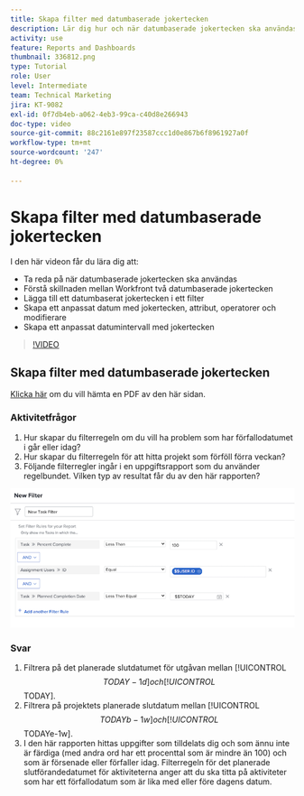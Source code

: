 ```yaml
---
title: Skapa filter med datumbaserade jokertecken
description: Lär dig hur och när datumbaserade jokertecken ska användas och hur du skapar ett filter baserat på aktuellt datum.
activity: use
feature: Reports and Dashboards
thumbnail: 336812.png
type: Tutorial
role: User
level: Intermediate
team: Technical Marketing
jira: KT-9082
exl-id: 0f7db4eb-a062-4eb3-99ca-c40d8e266943
doc-type: video
source-git-commit: 88c2161e897f23587ccc1d0e867b6f8961927a0f
workflow-type: tm+mt
source-wordcount: '247'
ht-degree: 0%

---
```


# Skapa filter med datumbaserade jokertecken

I den här videon får du lära dig att:

* Ta reda på när datumbaserade jokertecken ska användas
* Förstå skillnaden mellan Workfront två datumbaserade jokertecken
* Lägga till ett datumbaserat jokertecken i ett filter
* Skapa ett anpassat datum med jokertecken, attribut, operatorer och modifierare
* Skapa ett anpassat datumintervall med jokertecken

>[!VIDEO](https://video.tv.adobe.com/v/336812/?quality=12&learn=on)


## Skapa filter med datumbaserade jokertecken

[Klicka här](/help/assets/create-filters-with-date-based-wildcards-activities.pdf) om du vill hämta en PDF av den här sidan.

### Aktivitetfrågor

1. Hur skapar du filterregeln om du vill ha problem som har förfallodatumet i går eller idag?
1. Hur skapar du filterregeln för att hitta projekt som förföll förra veckan?
1. Följande filterregler ingår i en uppgiftsrapport som du använder regelbundet. Vilken typ av resultat får du av den här rapporten?

![En bild av skärmen för att skapa ett uppgiftsfilter med ett datumbaserat jokertecken](assets/date-wildcard-answer-1.png)

### Svar

1. Filtrera på det planerade slutdatumet för utgåvan mellan [!UICONTROL $$TODAY-1d] och [!UICONTROL $$TODAY].
1. Filtrera på projektets planerade slutdatum mellan [!UICONTROL $$TODAYb-1w] och [!UICONTROL $$TODAYe-1w].
1. I den här rapporten hittas uppgifter som tilldelats dig och som ännu inte är färdiga (med andra ord har ett procenttal som är mindre än 100) och som är försenade eller förfaller idag. Filterregeln för det planerade slutförandedatumet för aktiviteterna anger att du ska titta på aktiviteter som har ett förfallodatum som är lika med eller före dagens datum.
